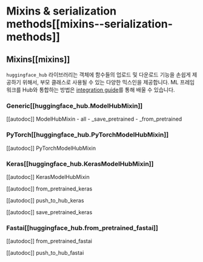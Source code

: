 <!--⚠️ Note that this file is in Markdown but contain specific syntax for our doc-builder (similar to MDX) that may not be
rendered properly in your Markdown viewer.
-->

# Mixins & serialization methods[[mixins--serialization-methods]]

## Mixins[[mixins]]

`huggingface_hub` 라이브러리는 객체에 함수들의 업로드 및 다운로드 기능을 손쉽게 제공하기 위해서, 부모 클래스로 사용될 수 있는 다양한 믹스인을 제공합니다.
ML 프레임워크를 Hub와 통합하는 방법은 [integration guide](../guides/integrations)를 통해 배울 수 있습니다.

### Generic[[huggingface_hub.ModelHubMixin]]

[[autodoc]] ModelHubMixin
    - all
    - _save_pretrained
    - _from_pretrained

### PyTorch[[huggingface_hub.PyTorchModelHubMixin]]

[[autodoc]] PyTorchModelHubMixin

### Keras[[huggingface_hub.KerasModelHubMixin]]

[[autodoc]] KerasModelHubMixin

[[autodoc]] from_pretrained_keras

[[autodoc]] push_to_hub_keras

[[autodoc]] save_pretrained_keras

### Fastai[[huggingface_hub.from_pretrained_fastai]]

[[autodoc]] from_pretrained_fastai

[[autodoc]] push_to_hub_fastai
